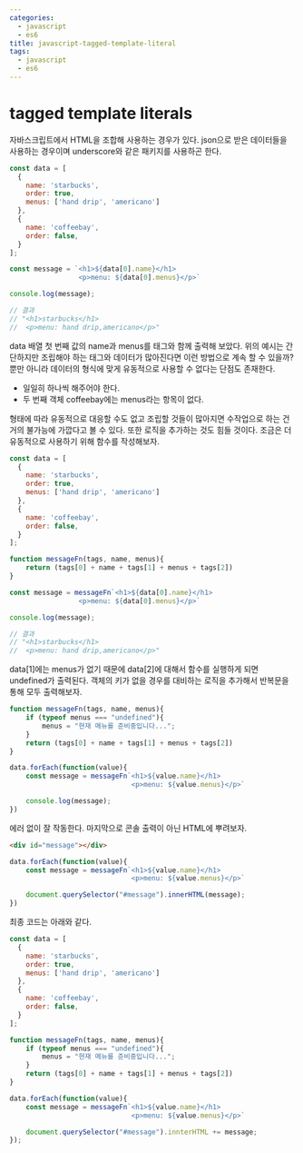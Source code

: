 ```yaml
---
categories:
  - javascript
  - es6
title: javascript-tagged-template-literal
tags:
  - javascript
  - es6
---
```

# tagged template literals

자바스크립트에서 HTML을 조합해 사용하는 경우가 있다. json으로 받은 데이터들을 사용하는 경우이며 underscore와 같은 패키지를 사용하곤 한다. 

~~~javascript
const data = [
  {
    name: 'starbucks',
	order: true,
	menus: ['hand drip', 'americano']
  },
  {
	name: 'coffeebay',
    order: false,
  }
];

const message = `<h1>${data[0].name}</h1>
				 <p>menu: ${data[0].menus}</p>`

console.log(message);

// 결과
// "<h1>starbucks</h1>
//  <p>menu: hand drip,americano</p>"
~~~

data 배열 첫 번째 값의 name과 menus를 태그와 함께 출력해 보았다. 위의 예시는 간단하지만 조립해야 하는 태그와 데이터가 많아진다면 이런 방법으로 계속 할 수 있을까? 뿐만 아니라 데이터의 형식에 맞게 유동적으로 사용할 수 없다는 단점도 존재한다.

* 일일히 하나씩 해주어야 한다.
* 두 번째 객체 coffeebay에는 menus라는 항목이 없다.

형태에 따라 유동적으로 대응할 수도 없고 조립할 것들이 많아지면 수작업으로 하는 건 거의 불가능에 가깝다고 볼 수 있다. 또한 로직을 추가하는 것도 힘들 것이다. 조금은 더 유동적으로 사용하기 위해 함수를 작성해보자.

~~~javascript
const data = [
  {
    name: 'starbucks',
	order: true,
	menus: ['hand drip', 'americano']
  },
  {
	name: 'coffeebay',
    order: false,
  }
];

function messageFn(tags, name, menus){
	return (tags[0] + name + tags[1] + menus + tags[2])
}

const message = messageFn`<h1>${data[0].name}</h1>
				 <p>menu: ${data[0].menus}</p>`

console.log(message);

// 결과
// "<h1>starbucks</h1>
//  <p>menu: hand drip,americano</p>"
~~~

data[1]에는 menus가 없기 때문에 data[2]에 대해서 함수를 실행하게 되면 undefined가 출력된다. 객체의 키가 없을 경우를 대비하는 로직을 추가해서 반복문을 통해 모두 출력해보자.

~~~javascript
function messageFn(tags, name, menus){
    if (typeof menus === "undefined"){
        menus = "현재 메뉴를 준비중입니다...";
    }
    return (tags[0] + name + tags[1] + menus + tags[2])   
}

data.forEach(function(value){
    const message = messageFn`<h1>${value.name}</h1>
                              <p>menu: ${value.menus}</p>`

    console.log(message);
})
~~~

에러 없이 잘 작동한다. 마지막으로 콘솔 출력이 아닌 HTML에 뿌려보자.

~~~html
<div id="message"></div>
~~~

~~~javascript
data.forEach(function(value){
    const message = messageFn`<h1>${value.name}</h1>
                              <p>menu: ${value.menus}</p>`

    document.querySelector("#message").innerHTML(message);
})
~~~

최종 코드는 아래와 같다.

~~~javascript
const data = [
  {
    name: 'starbucks',
	order: true,
	menus: ['hand drip', 'americano']
  },
  {
	name: 'coffeebay',
    order: false,
  }
];

function messageFn(tags, name, menus){
    if (typeof menus === "undefined"){
        menus = "현재 메뉴를 준비중입니다...";
    }
    return (tags[0] + name + tags[1] + menus + tags[2])   
}

data.forEach(function(value){
    const message = messageFn`<h1>${value.name}</h1>
                              <p>menu: ${value.menus}</p>`

    document.querySelector("#message").innterHTML += message;
});
~~~


